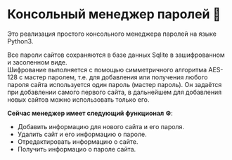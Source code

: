 # Консольный менеджер паролей :lock_with_ink_pen:
Это реализация простого консольного менеджера паролей на языке Python3.<br>

Все пароли сайтов сохраняются в базе данных Sqlite в зашифрованном и засоленном виде.<br>
Шифрование выполняется с помощью симметричного алгоритма AES-128 c мастер паролем, т.е. для добавления или получения любого пароля сайта используется один пароль (мастер пароль).
Он задаётся при добавлении самого первого сайта, в дальнейшем для добавления новых сайтов можно использовать только его.
 
**Сейчас менеджер имеет следующий функционал :gear:**:
* Добавить информацию для нового сайта и его пароля.
* Удалить сайт и его информацию о пароле.
* Отредактировать информацию о сайте.
* Получить информацио о пароле сайта.

